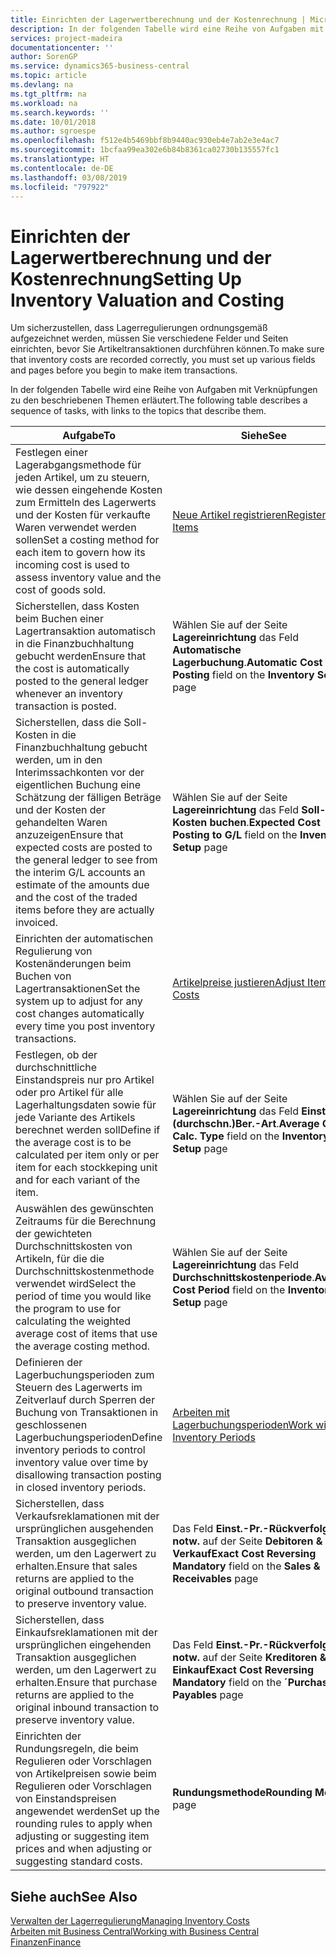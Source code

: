 ```yaml
---
title: Einrichten der Lagerwertberechnung und der Kostenrechnung | Microsoft Docs
description: In der folgenden Tabelle wird eine Reihe von Aufgaben mit Verknüpfungen zu den beschriebenen Themen erläutert.
services: project-madeira
documentationcenter: ''
author: SorenGP
ms.service: dynamics365-business-central
ms.topic: article
ms.devlang: na
ms.tgt_pltfrm: na
ms.workload: na
ms.search.keywords: ''
ms.date: 10/01/2018
ms.author: sgroespe
ms.openlocfilehash: f512e4b5469bbf8b9440ac930eb4e7ab2e3e4ac7
ms.sourcegitcommit: 1bcfaa99ea302e6b84b8361ca02730b135557fc1
ms.translationtype: HT
ms.contentlocale: de-DE
ms.lasthandoff: 03/08/2019
ms.locfileid: "797922"
---
```

# <a name="setting-up-inventory-valuation-and-costing"></a><span data-ttu-id="45d48-103">Einrichten der Lagerwertberechnung und der Kostenrechnung</span><span class="sxs-lookup"><span data-stu-id="45d48-103">Setting Up Inventory Valuation and Costing</span></span>
<span data-ttu-id="45d48-104">Um sicherzustellen, dass Lagerregulierungen ordnungsgemäß aufgezeichnet werden, müssen Sie verschiedene Felder und Seiten einrichten, bevor Sie Artikeltransaktionen durchführen können.</span><span class="sxs-lookup"><span data-stu-id="45d48-104">To make sure that inventory costs are recorded correctly, you must set up various fields and pages before you begin to make item transactions.</span></span>

<span data-ttu-id="45d48-105">In der folgenden Tabelle wird eine Reihe von Aufgaben mit Verknüpfungen zu den beschriebenen Themen erläutert.</span><span class="sxs-lookup"><span data-stu-id="45d48-105">The following table describes a sequence of tasks, with links to the topics that describe them.</span></span>

|<span data-ttu-id="45d48-106">**Aufgabe**</span><span class="sxs-lookup"><span data-stu-id="45d48-106">**To**</span></span>|<span data-ttu-id="45d48-107">**Siehe**</span><span class="sxs-lookup"><span data-stu-id="45d48-107">**See**</span></span>|  
|------------|-------------|  
|<span data-ttu-id="45d48-108">Festlegen einer Lagerabgangsmethode für jeden Artikel, um zu steuern, wie dessen eingehende Kosten zum Ermitteln des Lagerwerts und der Kosten für verkaufte Waren verwendet werden sollen</span><span class="sxs-lookup"><span data-stu-id="45d48-108">Set a costing method for each item to govern how its incoming cost is used to assess inventory value and the cost of goods sold.</span></span>|[<span data-ttu-id="45d48-109">Neue Artikel registrieren</span><span class="sxs-lookup"><span data-stu-id="45d48-109">Register New Items</span></span>](inventory-how-register-new-items.md)|  
|<span data-ttu-id="45d48-110">Sicherstellen, dass Kosten beim Buchen einer Lagertransaktion automatisch in die Finanzbuchhaltung gebucht werden</span><span class="sxs-lookup"><span data-stu-id="45d48-110">Ensure that the cost is automatically posted to the general ledger whenever an inventory transaction is posted.</span></span>|<span data-ttu-id="45d48-111">Wählen Sie auf der Seite **Lagereinrichtung** das Feld **Automatische Lagerbuchung**.</span><span class="sxs-lookup"><span data-stu-id="45d48-111">**Automatic Cost Posting** field on the **Inventory Setup** page</span></span>|  
|<span data-ttu-id="45d48-112">Sicherstellen, dass die Soll-Kosten in die Finanzbuchhaltung gebucht werden, um in den Interimssachkonten vor der eigentlichen Buchung eine Schätzung der fälligen Beträge und der Kosten der gehandelten Waren anzuzeigen</span><span class="sxs-lookup"><span data-stu-id="45d48-112">Ensure that expected costs are posted to the general ledger to see from the interim G/L accounts an estimate of the amounts due and the cost of the traded items before they are actually invoiced.</span></span>|<span data-ttu-id="45d48-113">Wählen Sie auf der Seite **Lagereinrichtung** das Feld **Soll-Kosten buchen**.</span><span class="sxs-lookup"><span data-stu-id="45d48-113">**Expected Cost Posting to G/L** field on the **Inventory Setup** page</span></span>|  
|<span data-ttu-id="45d48-114">Einrichten der automatischen Regulierung von Kostenänderungen beim Buchen von Lagertransaktionen</span><span class="sxs-lookup"><span data-stu-id="45d48-114">Set the system up to adjust for any cost changes automatically every time you post inventory transactions.</span></span>|[<span data-ttu-id="45d48-115">Artikelpreise justieren</span><span class="sxs-lookup"><span data-stu-id="45d48-115">Adjust Item Costs</span></span>](inventory-how-adjust-item-costs.md)|  
|<span data-ttu-id="45d48-116">Festlegen, ob der durchschnittliche Einstandspreis nur pro Artikel oder pro Artikel für alle Lagerhaltungsdaten sowie für jede Variante des Artikels berechnet werden soll</span><span class="sxs-lookup"><span data-stu-id="45d48-116">Define if the average cost is to be calculated per item only or per item for each stockkeping unit and for each variant of the item.</span></span>|<span data-ttu-id="45d48-117">Wählen Sie auf der Seite **Lagereinrichtung** das Feld **Einst.-Pr.(durchschn.)Ber.-Art**.</span><span class="sxs-lookup"><span data-stu-id="45d48-117">**Average Cost Calc. Type** field on the **Inventory Setup** page</span></span>|  
|<span data-ttu-id="45d48-118">Auswählen des gewünschten Zeitraums für die Berechnung der gewichteten Durchschnittskosten von Artikeln, für die die Durchschnittskostenmethode verwendet wird</span><span class="sxs-lookup"><span data-stu-id="45d48-118">Select the period of time you would like the program to use for calculating the weighted average cost of items that use the average costing method.</span></span>|<span data-ttu-id="45d48-119">Wählen Sie auf der Seite **Lagereinrichtung** das Feld **Durchschnittskostenperiode**.</span><span class="sxs-lookup"><span data-stu-id="45d48-119">**Average Cost Period** field on the **Inventory Setup** page</span></span>|  
|<span data-ttu-id="45d48-120">Definieren der Lagerbuchungsperioden zum Steuern des Lagerwerts im Zeitverlauf durch Sperren der Buchung von Transaktionen in geschlossenen Lagerbuchungsperioden</span><span class="sxs-lookup"><span data-stu-id="45d48-120">Define inventory periods to control inventory value over time by disallowing transaction posting in closed inventory periods.</span></span>|[<span data-ttu-id="45d48-121">Arbeiten mit Lagerbuchungsperioden</span><span class="sxs-lookup"><span data-stu-id="45d48-121">Work with Inventory Periods</span></span>](finance-how-to-work-with-inventory-periods.md)|  
|<span data-ttu-id="45d48-122">Sicherstellen, dass Verkaufsreklamationen mit der ursprünglichen ausgehenden Transaktion ausgeglichen werden, um den Lagerwert zu erhalten.</span><span class="sxs-lookup"><span data-stu-id="45d48-122">Ensure that sales returns are applied to the original outbound transaction to preserve inventory value.</span></span>|<span data-ttu-id="45d48-123">Das Feld **Einst.-Pr.-Rückverfolg. notw.** auf der Seite **Debitoren & Verkauf**</span><span class="sxs-lookup"><span data-stu-id="45d48-123">**Exact Cost Reversing Mandatory** field on the **Sales & Receivables** page</span></span>|  
|<span data-ttu-id="45d48-124">Sicherstellen, dass Einkaufsreklamationen mit der ursprünglichen eingehenden Transaktion ausgeglichen werden, um den Lagerwert zu erhalten.</span><span class="sxs-lookup"><span data-stu-id="45d48-124">Ensure that purchase returns are applied to the original inbound transaction to preserve inventory value.</span></span>|<span data-ttu-id="45d48-125">Das Feld **Einst.-Pr.-Rückverfolg. notw.** auf der Seite **Kreditoren & Einkauf**</span><span class="sxs-lookup"><span data-stu-id="45d48-125">**Exact Cost Reversing Mandatory** field on the **´Purchases & Payables** page</span></span>|
|<span data-ttu-id="45d48-126">Einrichten der Rundungsregeln, die beim Regulieren oder Vorschlagen von Artikelpreisen sowie beim Regulieren oder Vorschlagen von Einstandspreisen angewendet werden</span><span class="sxs-lookup"><span data-stu-id="45d48-126">Set up the rounding rules to apply when adjusting or suggesting item prices and when adjusting or suggesting standard costs.</span></span>|<span data-ttu-id="45d48-127">**Rundungsmethode**</span><span class="sxs-lookup"><span data-stu-id="45d48-127">**Rounding Method** page</span></span>|  

## <a name="see-also"></a><span data-ttu-id="45d48-128">Siehe auch</span><span class="sxs-lookup"><span data-stu-id="45d48-128">See Also</span></span>  
[<span data-ttu-id="45d48-129">Verwalten der Lagerregulierung</span><span class="sxs-lookup"><span data-stu-id="45d48-129">Managing Inventory Costs</span></span>](finance-manage-inventory-costs.md)  
[<span data-ttu-id="45d48-130">Arbeiten mit  Business Central</span><span class="sxs-lookup"><span data-stu-id="45d48-130">Working with Business Central</span></span>](ui-work-product.md)  
[<span data-ttu-id="45d48-131">Finanzen</span><span class="sxs-lookup"><span data-stu-id="45d48-131">Finance</span></span>](finance.md)  

